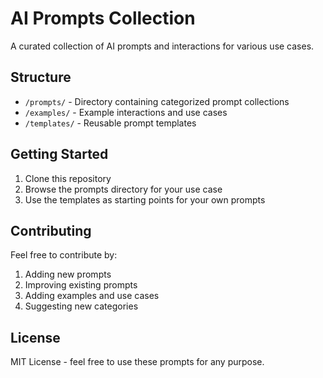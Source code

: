 # AI Prompts Collection

A curated collection of AI prompts and interactions for various use cases.

## Structure

- `/prompts/` - Directory containing categorized prompt collections
- `/examples/` - Example interactions and use cases
- `/templates/` - Reusable prompt templates

## Getting Started

1. Clone this repository
2. Browse the prompts directory for your use case
3. Use the templates as starting points for your own prompts

## Contributing

Feel free to contribute by:
1. Adding new prompts
2. Improving existing prompts
3. Adding examples and use cases
4. Suggesting new categories

## License

MIT License - feel free to use these prompts for any purpose.

